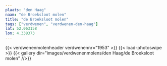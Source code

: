 ```yaml
---
plaats: "den Haag"
naam: "de Broeksloot molen"
title: "de Broeksloot molen"
tags: ["verdwenen", "verdwenen-den-haag"]
lat: 52.063158
lon: 4.338373
---
```

{{< verdwenenmolenheader verdwenennr="1953" >}}
{{< load-photoswipe >}}
{{< gallery dir="images/verdwenenmolens/den Haag/de Broeksloot molen" //>}}
